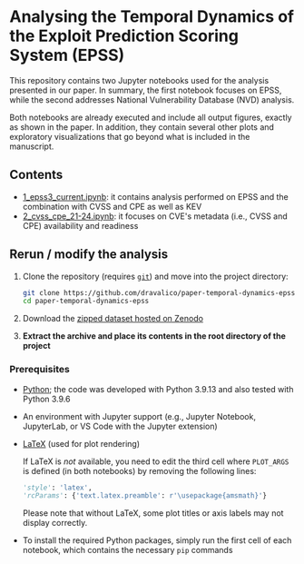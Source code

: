 # Analysing the Temporal Dynamics of the Exploit Prediction Scoring System (EPSS)

This repository contains two Jupyter notebooks used for the analysis presented in our paper. In summary, the first notebook focuses on EPSS, while the second addresses National Vulnerability Database (NVD) analysis.

Both notebooks are already executed and include all output figures, exactly as shown in the paper. In addition, they contain several other plots and exploratory visualizations that go beyond what is included in the manuscript.

## Contents

- [1_epss3_current.ipynb](1_epss3_current.ipynb): it contains analysis performed on EPSS and the combination with CVSS and CPE as well as KEV
- [2_cvss_cpe_21-24.ipynb](2_cvss_cpe_21-24.ipynb): it focuses on CVE's metadata (i.e., CVSS and CPE) availability and readiness

## Rerun / modify the analysis

1. Clone the repository (requires [`git`](https://git-scm.com/)) and move into the project directory:

    ```bash
    git clone https://github.com/dravalico/paper-temporal-dynamics-epss
    cd paper-temporal-dynamics-epss
    ```

2. Download the [zipped dataset hosted on Zenodo](https://doi.org/10.5281/zenodo.15807706)
3. **Extract the archive and place its contents in the root directory of the project**

### Prerequisites

- [Python](https://www.python.org/); the code was developed with Python 3.9.13 and also tested with Python 3.9.6
- An environment with Jupyter support (e.g., Jupyter Notebook, JupyterLab, or VS Code with the Jupyter extension)
- [LaTeX](https://www.latex-project.org/) (used for plot rendering)

   If LaTeX is _not_ available, you need to edit the third cell where `PLOT_ARGS` is defined (in both notebooks) by removing the following lines:

   ```python
   'style': 'latex',
   'rcParams': {'text.latex.preamble': r'\usepackage{amsmath}'}
   ```

   Please note that without LaTeX, some plot titles or axis labels may not display correctly.
- To install the required Python packages, simply run the first cell of each notebook, which contains the necessary `pip` commands

